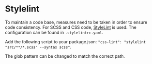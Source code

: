# Stylelint
To maintain a code base, measures need to be taken in order to ensure code consistency. For SCSS and
CSS code, [StyleLint](https://www.npmjs.com/package/stylelint) is used. The configuration can be
found in `.stylelintrc.yaml`.

Add the following script to your package.json:
`"css-lint": "stylelint "src/**/*.scss" --syntax scss"`.

The glob pattern can be changed to match the correct path.
